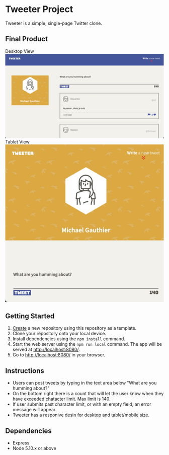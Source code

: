 # Tweeter Project

Tweeter is a simple, single-page Twitter clone.

## Final Product

Desktop View
!["Screenshot of desktop view"](https://github.com/migauth/tweeter-lhl/blob/master/docs/desktop-view.jpeg?raw=true)
Tablet View
!["Screenshot of tablet view"](https://github.com/migauth/tweeter-lhl/blob/master/docs/tablet-view.jpeg?raw=true)

## Getting Started

1. [Create](https://docs.github.com/en/repositories/creating-and-managing-repositories/creating-a-repository-from-a-template) a new repository using this repository as a template.
2. Clone your repository onto your local device.
3. Install dependencies using the `npm install` command.
3. Start the web server using the `npm run local` command. The app will be served at <http://localhost:8080/>.
4. Go to <http://localhost:8080/> in your browser.

## Instructions

- Users can post tweets by typing in the text area below "What are you humming about?"
- On the bottom right there is a count that will let the user know when they have exceeded chatacter limit. Max limit is 140.
- If user submits past character limit, or with an empty field, an error message will appear.
- Tweeter has a responive desin for desktop and tablet/mobile size.

## Dependencies

- Express
- Node 5.10.x or above
